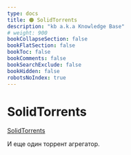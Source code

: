 ```yaml
---
type: docs
title: 🟠 SolidTorrents
description: "kb a.k.a Knowledge Base"
# weight: 900
bookCollapseSection: false
bookFlatSection: false
bookToc: false
bookComments: false
bookSearchExclude: false
bookHidden: false
robotsNoIndex: true
---
```


# SolidTorrents

[SolidTorrents](https://solidtorrents.to/?nt)

И еще один торрент агрегатор.
